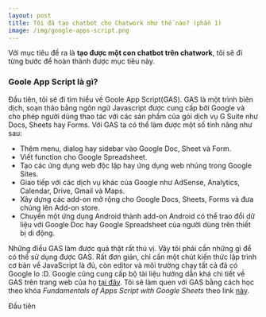 ```yaml
---
layout: post
title: Tôi đã tạo chatbot cho Chatwork như thế nào? (phần 1)
image: /img/google-apps-script.png
---
```


Với mục tiêu đề ra là **tạo được một con chatbot trên chatwork**, tôi sẽ đi từng bước để hoàn thành được mục tiêu này.


### Goole App Script là gì?

Đầu tiên, tôi sẽ đi tìm hiểu về Goole App Script(GAS). GAS là một trình biên dịch, soạn thảo bằng ngôn ngữ Javascript được cung cấp bởi Google và cho phép người dùng thao tác với các sản phẩm của gói dịch vụ G Suite như Docs, Sheets hay Forms. Với GAS ta có thể làm được một số tính năng như sau:
- Thêm menu, dialog hay sidebar vào Google Doc, Sheet và Form.
- Viết function cho Google Spreadsheet.
- Tạo các ứng dụng web độc lập hay ứng dụng web nhúng trong Google Sites.
- Giao tiếp với các dịch vụ khác của Google như AdSense, Analytics, Calendar, Drive, Gmail và Maps.
- Xây dựng các add-on mở rộng cho Google Docs, Sheets, Forms và đưa chúng lên Add-on store.
- Chuyển một ứng dụng Android thành add-on Android có thể trao đổi dữ liệu với Google Doc hay Google Spreadsheet của người dùng trên thiết bị di động.

Những điều GAS làm được quả thật rất thú vị. Vậy tôi phải cần những gì để có thể sử dụng được GAS. Rất đơn giản, chỉ cần một chút kiến thức lập trình cơ bản về JavaScript là đủ, còn editor và môi trường chạy tất cả đã có Google lo :D. Google cũng cung cấp bộ tài liệu hướng dẫn khá chi tiết về GAS trên trang web của họ [tại đây](https://developers.google.com/apps-script/). Tôi sẽ làm quen với GAS bằng cách học theo khóa _Fundamentals of Apps Script with Google Sheets_ theo link [này](https://developers.google.com/apps-script/quickstart/fundamentals-codelabs).

Đầu tiên 
